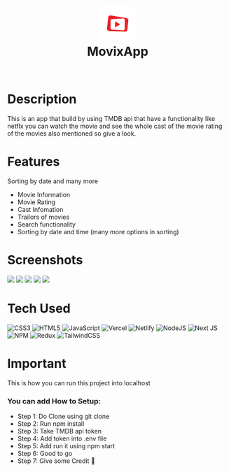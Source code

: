 <div align="center">
      <h1> <img src="https://github.com/AmanTrivedi1/Movie/blob/main/src/assets/movix-logo.png" width="80px"><br/>MovixApp</h1>
     </div>
<p align="center"> <a href="https://twitter.com/Aman_trivedi10" target="_blank"><img alt="" src="https://img.shields.io/badge/Twitter-1DA1F2?style=normal&logo=twitter&logoColor=white" style="vertical-align:center" /></a> <a href="https://www.instagram.com/_beingaman._/" target="_blank"><img alt="" src="https://img.shields.io/badge/Instagram-E4405F?style=normal&logo=instagram&logoColor=white" style="vertical-align:center" /></a> <a href="}" target="_blank"><img alt="" src="https://img.shields.io/badge/LinkedIn-0077B5?style=normal&logo=linkedin&logoColor=white" style="vertical-align:center" /></a> </p>

# Description
This is an app that build by using TMDB api that have a functionality like netflx you can watch the movie and see the whole cast of the movie rating of the movies also mentioned so give a look.

# Features
Sorting by date and many more
- Movie Information
- Movie Rating
- Cast Infomation
- Trailors of movies
- Search functionality
- Sorting by date and time (many more options in sorting)
# Screenshots
 <img src="https://res.cloudinary.com/dmlts9lbk/image/upload/v1683268553/Screenshot_2023-05-05_120255_xkacjl.png"> <img src="https://res.cloudinary.com/dmlts9lbk/image/upload/v1683268560/Screenshot_2023-05-05_120313_kewbjl.png"> <img src="https://res.cloudinary.com/dmlts9lbk/image/upload/v1683268593/Screenshot_2023-05-05_120341_jxyxvl.png"> <img src="https://res.cloudinary.com/dmlts9lbk/image/upload/v1683268603/Screenshot_2023-05-05_120409_pubbh9.png"> <img src="https://res.cloudinary.com/dmlts9lbk/image/upload/v1683268612/Screenshot_2023-05-05_120431_tvxer3.png">
# Tech Used
 ![CSS3](https://img.shields.io/badge/css3-%231572B6.svg?style=for-the-badge&logo=css3&logoColor=white) ![HTML5](https://img.shields.io/badge/html5-%23E34F26.svg?style=for-the-badge&logo=html5&logoColor=white) ![JavaScript](https://img.shields.io/badge/javascript-%23323330.svg?style=for-the-badge&logo=javascript&logoColor=%23F7DF1E) ![Vercel](https://img.shields.io/badge/vercel-%23000000.svg?style=for-the-badge&logo=vercel&logoColor=white) ![Netlify](https://img.shields.io/badge/netlify-%23000000.svg?style=for-the-badge&logo=netlify&logoColor=#00C7B7) ![NodeJS](https://img.shields.io/badge/node.js-6DA55F?style=for-the-badge&logo=node.js&logoColor=white) ![Next JS](https://img.shields.io/badge/Next-black?style=for-the-badge&logo=next.js&logoColor=white) ![NPM](https://img.shields.io/badge/NPM-%23000000.svg?style=for-the-badge&logo=npm&logoColor=white) ![Redux](https://img.shields.io/badge/redux-%23593d88.svg?style=for-the-badge&logo=redux&logoColor=white) ![TailwindCSS](https://img.shields.io/badge/tailwindcss-%2338B2AC.svg?style=for-the-badge&logo=tailwind-css&logoColor=white)
      
# Important
This is how you can run this project into localhost

### You can add How to Setup:
- Step 1: Do Clone using git clone
- Step 2: Run npm  install
- Step 3: Take TMDB api token
- Step 4: Add token into .env file
- Step 5: Add run it using npm start 
- Step 6: Good to go
- Step 7: Give some Credit 💛

